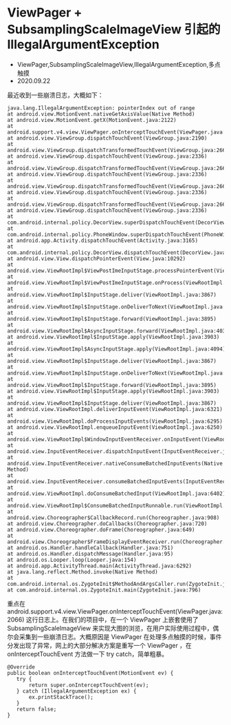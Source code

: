 # ViewPager + SubsamplingScaleImageView 引起的 IllegalArgumentException
- ViewPager,SubsamplingScaleImageView,IllegalArgumentException,多点触摸
- 2020.09.22


最近收到一些崩溃日志，大概如下：


	java.lang.IllegalArgumentException: pointerIndex out of range
    at android.view.MotionEvent.nativeGetAxisValue(Native Method)
    at android.view.MotionEvent.getX(MotionEvent.java:2122)
    at android.support.v4.view.ViewPager.onInterceptTouchEvent(ViewPager.java:2066)
    at android.view.ViewGroup.dispatchTouchEvent(ViewGroup.java:2190)
    at android.view.ViewGroup.dispatchTransformedTouchEvent(ViewGroup.java:2663)
    at android.view.ViewGroup.dispatchTouchEvent(ViewGroup.java:2336)
    at android.view.ViewGroup.dispatchTransformedTouchEvent(ViewGroup.java:2663)
    at android.view.ViewGroup.dispatchTouchEvent(ViewGroup.java:2336)
    at android.view.ViewGroup.dispatchTransformedTouchEvent(ViewGroup.java:2663)
    at android.view.ViewGroup.dispatchTouchEvent(ViewGroup.java:2336)
    at android.view.ViewGroup.dispatchTransformedTouchEvent(ViewGroup.java:2663)
    at android.view.ViewGroup.dispatchTouchEvent(ViewGroup.java:2336)
    at com.android.internal.policy.DecorView.superDispatchTouchEvent(DecorView.java:527)
    at com.android.internal.policy.PhoneWindow.superDispatchTouchEvent(PhoneWindow.java:1850)
    at android.app.Activity.dispatchTouchEvent(Activity.java:3165)
    at com.android.internal.policy.DecorView.dispatchTouchEvent(DecorView.java:482)
    at android.view.View.dispatchPointerEvent(View.java:10292)
    at android.view.ViewRootImpl$ViewPostImeInputStage.processPointerEvent(ViewRootImpl.java:4498)
    at android.view.ViewRootImpl$ViewPostImeInputStage.onProcess(ViewRootImpl.java:4354)
    at android.view.ViewRootImpl$InputStage.deliver(ViewRootImpl.java:3867)
    at android.view.ViewRootImpl$InputStage.onDeliverToNext(ViewRootImpl.java:3937)
    at android.view.ViewRootImpl$InputStage.forward(ViewRootImpl.java:3895)
    at android.view.ViewRootImpl$AsyncInputStage.forward(ViewRootImpl.java:4037)
    at android.view.ViewRootImpl$InputStage.apply(ViewRootImpl.java:3903)
    at android.view.ViewRootImpl$AsyncInputStage.apply(ViewRootImpl.java:4094)
    at android.view.ViewRootImpl$InputStage.deliver(ViewRootImpl.java:3867)
    at android.view.ViewRootImpl$InputStage.onDeliverToNext(ViewRootImpl.java:3937)
    at android.view.ViewRootImpl$InputStage.forward(ViewRootImpl.java:3895)
    at android.view.ViewRootImpl$InputStage.apply(ViewRootImpl.java:3903)
    at android.view.ViewRootImpl$InputStage.deliver(ViewRootImpl.java:3867)
    at android.view.ViewRootImpl.deliverInputEvent(ViewRootImpl.java:6321)
    at android.view.ViewRootImpl.doProcessInputEvents(ViewRootImpl.java:6295)
    at android.view.ViewRootImpl.enqueueInputEvent(ViewRootImpl.java:6250)
    at android.view.ViewRootImpl$WindowInputEventReceiver.onInputEvent(ViewRootImpl.java:6431)
    at android.view.InputEventReceiver.dispatchInputEvent(InputEventReceiver.java:193)
    at android.view.InputEventReceiver.nativeConsumeBatchedInputEvents(Native Method)
    at android.view.InputEventReceiver.consumeBatchedInputEvents(InputEventReceiver.java:180)
    at android.view.ViewRootImpl.doConsumeBatchedInput(ViewRootImpl.java:6402)
    at android.view.ViewRootImpl$ConsumeBatchedInputRunnable.run(ViewRootImpl.java:6454)
    at android.view.Choreographer$CallbackRecord.run(Choreographer.java:908)
    at android.view.Choreographer.doCallbacks(Choreographer.java:720)
    at android.view.Choreographer.doFrame(Choreographer.java:649)
    at android.view.Choreographer$FrameDisplayEventReceiver.run(Choreographer.java:894)
    at android.os.Handler.handleCallback(Handler.java:751)
    at android.os.Handler.dispatchMessage(Handler.java:95)
    at android.os.Looper.loop(Looper.java:154)
    at android.app.ActivityThread.main(ActivityThread.java:6292)
    at java.lang.reflect.Method.invoke(Native Method)
    at com.android.internal.os.ZygoteInit$MethodAndArgsCaller.run(ZygoteInit.java:906)
    at com.android.internal.os.ZygoteInit.main(ZygoteInit.java:796)


重点在 android.support.v4.view.ViewPager.onInterceptTouchEvent(ViewPager.java:2066) 这行日志上。在我们的项目中，在一个 ViewPager 上嵌套使用了 SubsamplingScaleImageView 来实现大图的浏览，在用户实际使用过程中，偶尔会采集到一些崩溃日志。大概原因是 ViewPager 在处理多点触摸的时候，事件分发出现了异常，网上的大部分解决方案是重写一个 ViewPager ，在 onInterceptTouchEvent 方法做一下 try catch，简单粗暴。

	@Override
	public boolean onInterceptTouchEvent(MotionEvent ev) {
       try {
           return super.onInterceptTouchEvent(ev);
       } catch (IllegalArgumentException ex) {
           ex.printStackTrace();
       }
       return false;
	}


